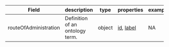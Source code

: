 |Field | description | type | properties | example | enum|
| ---| ---| ---| ---| ---| --- |
| routeOfAdministration | Definition of an ontology term. | object | [id](./id.md), [label](./label.md) | NA | NA|
